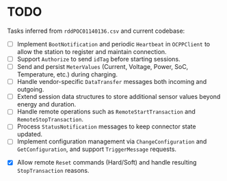 # TODO

Tasks inferred from `rddPOC01140136.csv` and current codebase:

- [ ] Implement `BootNotification` and periodic `Heartbeat` in `OCPPClient` to allow the station to register and maintain connection.
- [ ] Support `Authorize` to send `idTag` before starting sessions.
- [ ] Send and persist `MeterValues` (Current, Voltage, Power, SoC, Temperature, etc.) during charging.
- [ ] Handle vendor-specific `DataTransfer` messages both incoming and outgoing.
- [ ] Extend session data structures to store additional sensor values beyond energy and duration.
- [ ] Handle remote operations such as `RemoteStartTransaction` and `RemoteStopTransaction`.
- [ ] Process `StatusNotification` messages to keep connector state updated.
- [ ] Implement configuration management via `ChangeConfiguration` and `GetConfiguration`, and support `TriggerMessage` requests.
<!-- - [ ] Support firmware management through `UpdateFirmware` requests. -->
- [x] Allow remote `Reset` commands (Hard/Soft) and handle resulting `StopTransaction` reasons.